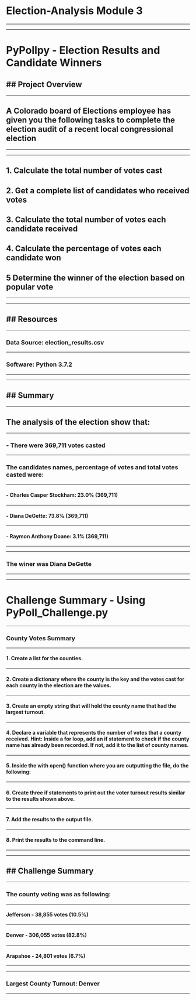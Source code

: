# Election-Analysis Module 3
---
---
# PyPollpy - Election Results and Candidate Winners

## ## Project Overview
---
## A Colorado board of Elections employee has given you the following tasks to complete the election audit of a recent local congressional election
---
---
## 1. Calculate the total number of votes cast
## 2. Get a complete list of candidates who received votes
## 3. Calculate the total number of votes each candidate received
## 4. Calculate the percentage of votes each candidate won
## 5 Determine the winner of the election based on popular vote
---
---
## ## Resources
---
### Data Source: election_results.csv
---
### Software: Python 3.7.2
---
---
## ## Summary
---
## The analysis of the election show that:
---
### - There were 369,711 votes casted
---
### The candidates names, percentage of votes and total votes casted were:
---
#### - Charles Casper Stockham: 23.0% (369,711)
---
#### - Diana DeGette: 73.8% (369,711)
---
#### - Raymon Anthony Doane: 3.1% (369,711)
---
---
### The winer was Diana DeGette
---
---
# Challenge Summary - Using PyPoll_Challenge.py
---
### County Votes Summary
---
#### 1. Create a list for the counties.
---
#### 2. Create a dictionary where the county is the key and the votes cast for each county in the election are the values.
---
#### 3. Create an empty string that will hold the county name that had the largest turnout.
---
#### 4. Declare a variable that represents the number of votes that a county received. Hint: Inside a for loop, add an if statement to check if the county name has already been recorded. If not, add it to the list of county names.
---
#### 5. Inside the with open() function where you are outputting the file, do the following:
---
#### 6. Create three if statements to print out the voter turnout results similar to the results shown above.
---
#### 7. Add the results to the output file.
---
#### 8. Print the results to the command line.
---
---
## ## Challenge Summary
---
### The county voting was as following:
---
#### Jefferson - 38,855 votes (10.5%)
---
#### Denver - 306,055 votes (82.8%)
---
#### Arapahoe - 24,801 votes (6.7%)
---
---
### Largest County Turnout: Denver
---






